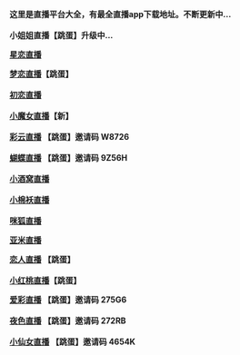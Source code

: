 <!--
.STYLE1 {font-size: medium}
.STYLE2 {font-size: large}
-->
</style>
</head>

<body>
<p class="STYLE1"><strong><span class="STYLE2">这里是直播平台大全，有最全直播app下载地址。</span>不断更新中...<br />
  <br />
小姐姐直播【跳蛋】升级中...</strong></p>
<p class="STYLE1"><strong> <a href="https://gzumtec.com/?parent_icode=k7LQ">星恋直播</a></strong></p>
<p class="STYLE1"><strong><a href="https://normal.liangmiao.site/?puid=81794132">梦恋直播</a>【跳蛋】<br />
  <br />
    <a href="https://4uc0.xyz/1904411">初恋直播</a><br />
    <br />
    <a href="https://sf6.xyz/20200324/?oem=7506bab5fe126d52">小魔女直播</a>【新】<br />
    <br />
    <a href="http://cscy3o.xyz">彩云直播</a> 【跳蛋】邀请码 W8726<br />
  <br />
    <a href="http://84566b.com">蝴蝶直播</a> 【跳蛋】邀请码 9Z56H<br />
  <br />
    <a href="http://1.172tu1.com/u/678217">小酒窝直播</a><br />
  <br />
  <a href="https://evk.xyz/s0gk.html">小棉袄直播</a><br />
  <br />  
<a href="http://danvta.cn/e3a0hl">咪狐直播</a></strong></p>
<p class="STYLE1"><strong><a href="https://ym.zgdsq.net/m.html?topuserid=297882">亚米直播</a></strong></p>
<p class="STYLE1"><strong><a href="https://lr111.xyz/share/7691321">恋人直播</a> 【跳蛋】<br />
  <br />  
  <a href="http://yb996.cn/4841416">小红桃直播</a>【跳蛋】</strong></p>
<p><span class="STYLE1"><strong><a href="http://515a.tv">爱彩直播</a> 【跳蛋】邀请码 275G6<br />  
  <br />  
  <a href="http://88388j.com">夜色直播</a> 【跳蛋】邀请码 272RB <br />
  <br />  
    <a href="1366845.com">小仙女直播</a>  【跳蛋】邀请码 4654K </strong></span><br />
  <br />
</p>
<p><br />
  <br />
  <br />
</p>
</body>
</html>
